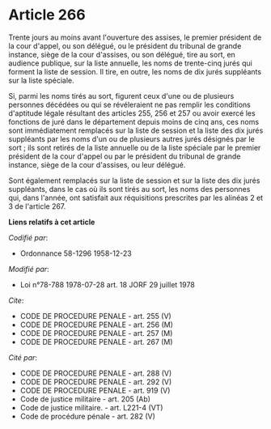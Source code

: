 # Article 266

Trente jours au moins avant l'ouverture des assises, le premier président de la cour d'appel, ou son délégué, ou le président
du tribunal de grande instance, siège de la cour d'assises, ou son délégué, tire au sort, en audience publique, sur la liste
annuelle, les noms de trente-cinq jurés qui forment la liste de session. Il tire, en outre, les noms de dix jurés suppléants
sur la liste spéciale.

Si, parmi les noms tirés au sort, figurent ceux d'une ou de plusieurs personnes décédées ou qui se révéleraient ne pas
remplir les conditions d'aptitude légale résultant des articles 255, 256 et 257 ou avoir exercé les fonctions de juré dans le
département depuis moins de cinq ans, ces noms sont immédiatement remplacés sur la liste de session et la liste des dix jurés
suppléants par les noms d'un ou de plusieurs autres jurés désignés par le sort ; ils sont retirés de la liste annuelle ou de
la liste spéciale par le premier président de la cour d'appel ou par le président du tribunal de grande instance, siège de la
cour d'assises, ou leur délégué.

Sont également remplacés sur la liste de session et sur la liste des dix jurés suppléants, dans le cas où ils sont tirés au
sort, les noms des personnes qui, dans l'année, ont satisfait aux réquisitions prescrites par les alinéas 2 et 3 de l'article
267.

**Liens relatifs à cet article**

_Codifié par_:

  - Ordonnance 58-1296 1958-12-23

_Modifié par_:

  - Loi n°78-788 1978-07-28 art. 18 JORF 29 juillet 1978

_Cite_:

  - CODE DE PROCEDURE PENALE - art. 255 (V)
  - CODE DE PROCEDURE PENALE - art. 256 (M)
  - CODE DE PROCEDURE PENALE - art. 257 (M)
  - CODE DE PROCEDURE PENALE - art. 267 (M)

_Cité par_:

  - CODE DE PROCEDURE PENALE - art. 288 (V)
  - CODE DE PROCEDURE PENALE - art. 292 (V)
  - CODE DE PROCEDURE PENALE - art. 919 (V)
  - Code de justice militaire - art. 205 (Ab)
  - Code de justice militaire. - art. L221-4 (VT)
  - Code de procédure pénale - art. 282 (V)
